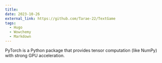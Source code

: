 ```yaml
---
title: 
date: 2023-10-26
external_link: https://github.com/Tarae-22/TextGame
tags:
  - Hugo
  - Wowchemy
  - Markdown
---
```


PyTorch is a Python package that provides tensor computation (like NumPy) with strong GPU acceleration.

<!--more-->

